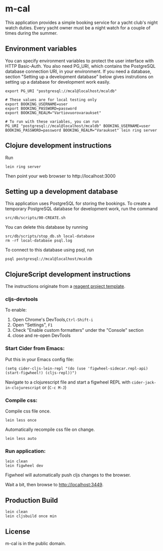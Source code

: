 # m-cal

This application provides a simple booking service for a yacht club's
night watch duties. Every yacht owner must be a night watch for a
couple of times during the summer.

## Environment variables

You can specify environment variables to protect the user interface
with HTTP Basic-Auth. You also need PG_URI, which contains the
PostgreSQL database connection URI, in your environment. If you need a
database, section "Setting up a development database" below gives
instrutions on setting up a database for development work easily.

```
export PG_URI "postgresql://mcal@localhost/mcaldb"

# These values are for local testing only
export BOOKING_USERNAME=user
export BOOKING_PASSWORD=password
export BOOKING_REALM="Vartiovuorovaraukset"

# To run with these variables, you can run
PG_URI "postgresql://mcal@localhost/mcaldb" BOOKING_USERNAME=user BOOKING_PASSWORD=password BOOKING_REALM="Varaukset" lein ring server
```

## Clojure development instructions

Run

```
lein ring server
```

Then point your web browser to http://localhost:3000

## Setting up a development database

This application uses PostgreSQL for storing the bookings. To create a
temporary PostgreSQL database for development work, run the command

```
src/db/scripts/00-CREATE.sh
```

You can delete this database by running

```
src/db/scripts/stop_db.sh local-database
rm -rf local-database psql.log
```

To connect to this database using psql, run

```
psql postgresql://mcal@localhost/mcaldb
```

## ClojureScript development instructions

The instructions originate from a [reagent project template](https://github.com/reagent-project/reagent).

### cljs-devtools

To enable:

1. Open Chrome's DevTools,`Ctrl-Shift-i`
2. Open "Settings", `F1`
3. Check "Enable custom formatters" under the "Console" section
4. close and re-open DevTools

### Start Cider from Emacs:

Put this in your Emacs config file:

```
(setq cider-cljs-lein-repl "(do (use 'figwheel-sidecar.repl-api) (start-figwheel!) (cljs-repl))")
```

Navigate to a clojurescript file and start a figwheel REPL with `cider-jack-in-clojurescript` or (`C-c M-J`)

### Compile css:

Compile css file once.

```
lein less once
```

Automatically recompile css file on change.

```
lein less auto
```

### Run application:

```
lein clean
lein figwheel dev
```

Figwheel will automatically push cljs changes to the browser.

Wait a bit, then browse to [http://localhost:3449](http://localhost:3449).

## Production Build

```
lein clean
lein cljsbuild once min
```

## License

m-cal is in the public domain.
